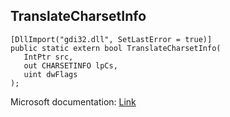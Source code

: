 ## TranslateCharsetInfo

```
[DllImport("gdi32.dll", SetLastError = true)]
public static extern bool TranslateCharsetInfo(
   IntPtr src,
   out CHARSETINFO lpCs,
   uint dwFlags
);
```

Microsoft documentation: [Link](https://docs.microsoft.com/en-us/windows/win32/api/wingdi/nf-wingdi-translatecharsetinfo)
